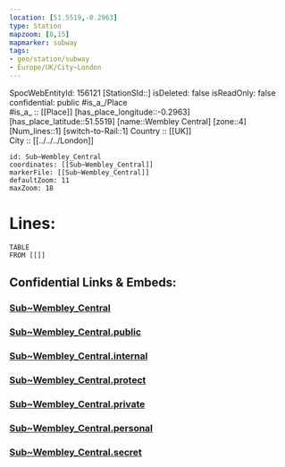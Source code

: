 ```yaml
---
location: [51.5519,-0.2963] 
type: Station 
mapzoom: [8,15] 
mapmarker: subway 
tags:
- geo/station/subway
- Europe/UK/City~London
---
```

SpocWebEntityId: 156121
[StationSId::] 
isDeleted: false
isReadOnly: false
confidential: public
#is_a_/Place  
#is_a_ :: [[Place]] 
[has_place_longitude::-0.2963] 
[has_place_latitude::51.5519] 
[name::Wembley Central] 
[zone::4] 
[Num_lines::1] 
[switch-to-Rail::1] 
Country :: [[UK]]  
City :: [[../../../London]]  


```leaflet
id: Sub~Wembley_Central
coordinates: [[Sub~Wembley_Central]] 
markerFile: [[Sub~Wembley_Central]] 
defaultZoom: 11 
maxZoom: 18
```


# Lines: 
```dataview
TABLE 
FROM [[]] 
```


## Confidential Links & Embeds: 

### [Sub~Wembley_Central](/_Standards/Earth/Continent/Europe/Europe~North/UK/England/Regions~England/London,Greater/cities~GreaterLondon/Underground/Station/Sub~Wembley_Central.md) 

### [Sub~Wembley_Central.public](/_public/Earth/Continent/Europe/Europe~North/UK/England/Regions~England/London,Greater/cities~GreaterLondon/Underground/Station/Sub~Wembley_Central.public.md) 

### [Sub~Wembley_Central.internal](/_internal/Earth/Continent/Europe/Europe~North/UK/England/Regions~England/London,Greater/cities~GreaterLondon/Underground/Station/Sub~Wembley_Central.internal.md) 

### [Sub~Wembley_Central.protect](/_protect/Earth/Continent/Europe/Europe~North/UK/England/Regions~England/London,Greater/cities~GreaterLondon/Underground/Station/Sub~Wembley_Central.protect.md) 

### [Sub~Wembley_Central.private](/_private/Earth/Continent/Europe/Europe~North/UK/England/Regions~England/London,Greater/cities~GreaterLondon/Underground/Station/Sub~Wembley_Central.private.md) 

### [Sub~Wembley_Central.personal](/_personal/Earth/Continent/Europe/Europe~North/UK/England/Regions~England/London,Greater/cities~GreaterLondon/Underground/Station/Sub~Wembley_Central.personal.md) 

### [Sub~Wembley_Central.secret](/_secret/Earth/Continent/Europe/Europe~North/UK/England/Regions~England/London,Greater/cities~GreaterLondon/Underground/Station/Sub~Wembley_Central.secret.md)

